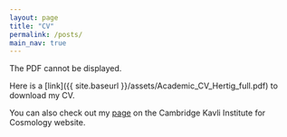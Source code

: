 ```yaml
---
layout: page
title: "CV"
permalink: /posts/
main_nav: true
---
```


<object width="400" height="500" type="application/pdf" data="/assets/Academic_CV_Hertig_full.pdf?#zoom=85&scrollbar=0&toolbar=0&navpanes=0">
    <p>The PDF cannot be displayed.</p>
</object>

Here is a [link]({{ site.baseurl }}/assets/Academic_CV_Hertig_full.pdf) to download my CV.

You can also check out my [page](https://www.kicc.cam.ac.uk/staff/emilie-hertig) on the Cambridge Kavli Institute for Cosmology website.
